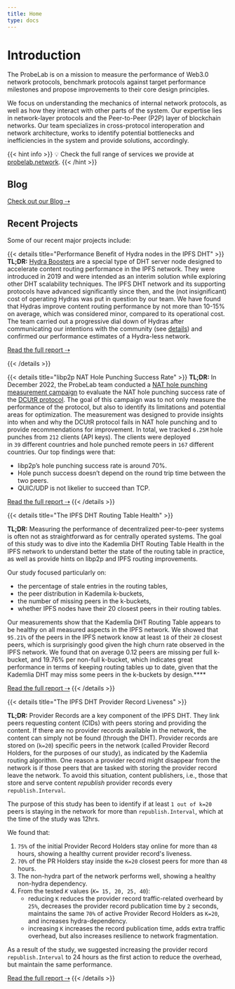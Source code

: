 ```yaml
---
title: Home
type: docs
---
```


# Introduction

The ProbeLab is on a mission to measure the performance of Web3.0 network protocols, benchmark protocols against target performance milestones and propose improvements to their core design principles.

We focus on understanding the mechanics of internal network protocols, as well as how they interact with other parts of the system. Our expertise lies in network-layer protocols and the Peer-to-Peer (P2P) layer of blockchain networks. Our team specializes in cross-protocol interoperation and network architecture, works to identify potential bottlenecks and inefficiencies in the system and provide solutions, accordingly.

{{< hint info >}}
💡 Check the full range of services we provide at [probelab.network](https://www.probelab.network/).
{{< /hint >}}
 

## Blog

[Check out our Blog ⇢](/blog)

## Recent Projects

Some of our recent major projects include:

{{< details title="Performance Benefit of Hydra nodes in the IPFS DHT" >}}
**TL;DR:** [Hydra Boosters](https://github.com/libp2p/hydra-booster) are a special type of DHT server node designed to accelerate content routing performance in the IPFS network. They were introduced in 2019 and were intended as an interim solution while exploring other DHT scalability techniques. The IPFS DHT network and its supporting protocols have advanced significantly since then, and the (not insignificant) cost of operating Hydras was put in question by our team. We have found that Hydras improve content routing performance by not more than 10-15% on average, which was considered minor, compared to its operational cost. The team carried out a progressive dial down of Hydras after communicating our intentions with the community (see [details](https://discuss.ipfs.tech/t/dht-hydra-peers-dialling-down-non-bridging-functionality-on-2022-12-01/15567)) and confirmed our performance estimates of a Hydra-less network.

[Read the full report ⇢](https://github.com/probe-lab/network-measurements/blob/main/results/rfm21-hydras-performance-contribution.md)

{{< /details >}}


{{< details title="libp2p NAT Hole Punching Success Rate" >}}
**TL;DR:** In December 2022, the ProbeLab team conducted a [NAT hole punching measurement campaign](https://discuss.libp2p.io/t/call-for-participation-nat-hole-punching-measurement-campaign/1690/8) to evaluate the NAT hole punching success rate of the [DCUtR protocol](https://github.com/libp2p/specs/blob/master/relay/DCUtR.md). The goal of this campaign was to not only measure the performance of the protocol, but also to identify its limitations and potential areas for optimization. The measurement was designed to provide insights into when and why the DCUtR protocol fails in NAT hole punching and to provide recommendations for improvement. In total, we tracked `6.25M` hole punches from `212` clients (API keys). The clients were deployed in `39` different countries and hole punched remote peers in `167` different countries. Our top findings were that:

- libp2p’s hole punching success rate is around 70%.
- Hole punch success doesn’t depend on the round trip time between the two peers.
- QUIC/UDP is not likelier to succeed than TCP.

[Read the full report ⇢](https://github.com/probe-lab/network-measurements/blob/main/results/rfm15-nat-hole-punching.md)
{{< /details >}}

{{< details title="The IPFS DHT Routing Table Health" >}}

**TL;DR:** Measuring the performance of decentralized peer-to-peer systems is often not as straightforward as for centrally operated systems. The goal of this study was to dive into the Kademlia DHT Routing Table Health in the IPFS network to understand better the state of the routing table in practice, as well as provide hints on libp2p and IPFS routing improvements.

Our study focused particularly on:

- the percentage of stale entries in the routing tables,
- the peer distribution in Kademila k-buckets,
- the number of missing peers in the k-buckets,
- whether IPFS nodes have their 20 closest peers in their routing tables.

Our measurements show that the Kademlia DHT Routing Table appears to be healthy on all measured aspects in the IPFS network. We showed that `95.21%` of the peers in the IPFS network know at least `18` of their `20` closest peers, which is surprisingly good given the high churn rate observed in the IPFS network. We found that on average 0.12 peers are missing per full k-bucket, and 19.76% per non-full k-bucket, which indicates great performance in terms of keeping routing tables up to date, given that the Kademlia DHT may miss some peers in the k-buckets by design.****

[Read the full report ⇢](https://github.com/probe-lab/network-measurements/blob/main/results/rfm19-dht-routing-table-health.md)
{{< /details >}}


{{< details title="The IPFS DHT Provider Record Liveness" >}}

**TL;DR:** Provider Records are a key component of the IPFS DHT. They link peers requesting content (CIDs) with peers storing and providing the content. If there are no provider records available in the network, the content can simply not be found (through the DHT). Provider records are stored on (`k=20`) specific peers in the network (called Provider Record Holders, for the purposes of our study), as indicated by the Kademlia routing algorithm. One reason a provider record might disappear from the network is if those peers that are tasked with storing the provider record leave the network. To avoid this situation, content publishers, i.e., those that store and serve content *republish* provider records every `republish.Interval`. 

The purpose of this study has been to identify if at least `1 out of k=20` peers is staying in the network for more than `republish.Interval`, which at the time of the study was 12hrs.

We found that:

1. `75%` of the initial Provider Record Holders stay online for more than `48` hours, showing a healthy current provider record's liveness.
2. `70%` of the PR Holders stay inside the `K=20` closest peers for more than `48` hours.
3. The non-hydra part of the network performs well, showing a healthy non-hydra dependency.
4. From the tested *`K`* values (*`K`*`= 15, 20, 25, 40`):
    - reducing `K` reduces the provider record traffic-related overheard by `25%`, decreases the provider record publication time by `2` seconds, maintains the same `70%` of active Provider Record Holders as `K=20`, and increases hydra-dependency.
    - increasing `K` increases the record publication time, adds extra traffic overhead, but also increases resilience to network fragmentation.

As a result of the study, we suggested increasing the provider record `republish.Interval` to 24 hours as the first action to reduce the overhead, but maintain the same performance.

[Read the full report ⇢](https://github.com/probe-lab/network-measurements/blob/main/results/rfm17-provider-record-liveness.md)
{{< /details >}}
